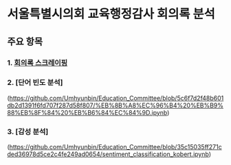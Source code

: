 # 서울특별시의회 교육행정감사 회의록 분석

## 주요 항목
### 1. [회의록 스크레이핑](https://github.com/Umhyunbin/Education_Committee/blob/6227bd1f4a70904236427f5f6b57249054414eab/%ED%9A%8C%EC%9D%98%EB%A1%9D_%EC%8A%A4%ED%81%AC%EB%A0%88%EC%9D%B4%ED%95%91.ipynb)
### 2. [단어 빈도 분석]
(https://github.com/Umhyunbin/Education_Committee/blob/5c6f7d2f48b601db2d1391f6fd707f287d58f807/%EB%8B%A8%EC%96%B4%20%EB%B9%88%EB%8F%84%20%EB%B6%84%EC%84%9D.ipynb)
### 3. [감성 분석]
(https://github.com/Umhyunbin/Education_Committee/blob/35c15035ff271cded36978d5ce2c4fe249ad0654/sentiment_classification_kobert.ipynb)
